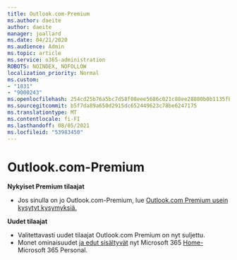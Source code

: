```yaml
---
title: Outlook.com-Premium
ms.author: daeite
author: daeite
manager: joallard
ms.date: 04/21/2020
ms.audience: Admin
ms.topic: article
ms.service: o365-administration
ROBOTS: NOINDEX, NOFOLLOW
localization_priority: Normal
ms.custom:
- "1831"
- "9000243"
ms.openlocfilehash: 254cd25b76a5bc7d58f08eee5686c021c88ee28880b0b1135fba8e2119355721
ms.sourcegitcommit: b5f7da89a650d2915dc652449623c78be6247175
ms.translationtype: MT
ms.contentlocale: fi-FI
ms.lasthandoff: 08/05/2021
ms.locfileid: "53983450"
---
```

# <a name="outlookcom-premium"></a>Outlook.com-Premium

**Nykyiset Premium tilaajat**

- Jos sinulla on jo Outlook.com-Premium, lue [Outlook.com Premium usein kysytyt kysymyksiä.](https://support.office.com/article/cd5f03f6-1407-456a-9410-f8f24804746b?wt.mc_id=Office_Outlook_com_Alchemy)

**Uudet tilaajat**

- Valitettavasti uudet tilaajat Outlook.com Premium on nyt suljettu.
- Monet ominaisuudet [ja edut sisältyvät](https://support.office.com/article/78c6089c-7faf-44f5-82e2-efa9ebb921d2?wt.mc_id=Office_Outlook_com_Alchemy) nyt Microsoft 365 [Home-](https://go.microsoft.com/fwlink/?linkid=2017122)Microsoft 365 Personal.